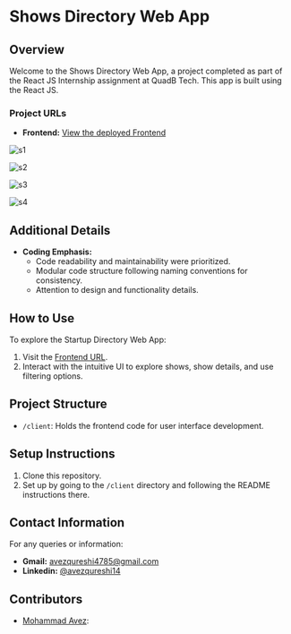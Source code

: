 # Shows Directory Web App

## Overview
Welcome to the Shows Directory Web App, a project completed as part of the React JS  Internship assignment at QuadB Tech. This app is built using the React JS.

### Project URLs
- **Frontend:** [View the deployed Frontend](https://avez-voxel-fullstack.netlify.app/)

![s1](https://github.com/avezqureshi14/avez-quadb/assets/95353195/08652a50-d755-4652-8794-f6abe0943a1a)

![s2](https://github.com/avezqureshi14/avez-quadb/assets/95353195/d7942cd0-1927-46b7-8daf-92574b00efd6)

![s3](https://github.com/avezqureshi14/avez-quadb/assets/95353195/1a488818-203c-40ae-9c5b-06c5fc77b0c7)

![s4](https://github.com/avezqureshi14/avez-quadb/assets/95353195/a58fcd64-fe8b-452d-b051-93a2fef5c669)


## Additional Details
- **Coding Emphasis:**
  - Code readability and maintainability were prioritized.
  - Modular code structure following naming conventions for consistency.
  - Attention to design and functionality details.

## How to Use
To explore the Startup Directory Web App:
1. Visit the [Frontend URL](https://avez-voxel-fullstack.netlify.app/).
2. Interact with the intuitive UI to explore shows, show details, and use filtering options.

## Project Structure

- `/client`: Holds the frontend code for user interface development.

## Setup Instructions

1. Clone this repository.
2. Set up by going to the `/client` directory and following the README instructions there.


## Contact Information
For any queries or information:
- **Gmail:** avezqureshi4785@gmail.com
- **Linkedin:** [@avezqureshi14](https://www.linkedin.com/in/avezqureshi14/)

## Contributors

- [Mohammad Avez](https://github.com/avezqureshi14): 

